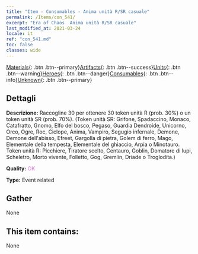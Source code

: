 ```yaml
---
title: "Item - Consumables - Anima unità R/SR casuale"
permalink: /Items/con_541/
excerpt: "Era of Chaos  Anima unità R/SR casuale"
last_modified_at: 2021-03-24
locale: it
ref: "con_541.md"
toc: false
classes: wide
---
```

 [Materials](/it/Items/){: .btn .btn--primary}[Artifacts](/it/Items/Artifacts/){: .btn .btn--success}[Units](/it/Items/Units/){: .btn .btn--warning}[Heroes](/it/Items/Heroes/){: .btn .btn--danger}[Consumables](/it/Items/Consumables/){: .btn .btn--info}[Unknown](/it/Items/Unknown/){: .btn .btn--primary}

## Dettagli
 **Descrizione:** Raccogline 30 per ottenere 30 token unità R (prob. 30%) o un token unità SR (prob. 70%). (Token unità SR: Grifone, Spadaccino, Monaco, Catafratto, Gnomo, Elfo del bosco, Pegaso, Guardia Dendroide, Unicorno, Orco, Ogre, Roc, Ciclope, Anima, Vampiro, Segugio infernale, Demone, Demone dell'abisso, Efreet, Gargolla di pietra, Golem di ferro, Mago, Elementale della tempesta, Elementale del ghiaccio, Arpia o Minotauro. Token unità R: Picchiere, Tiratore scelto, Centauro, Goblin, Domatore di lupi, Scheletro, Morto vivente, Folletto, Gog, Gremlin, Driade o Troglodita.)

 **Quality:** <span style="color: #DA70D6">OK</span>

 **Type:** Event related

## Gather

  None

## This item contains:

  None

